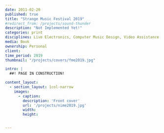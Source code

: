 ```yaml
---
date: 2011-02-20
published: true
title: "Strange Music Festival 2019"
#redirect_from: /projects/sound-thunder
description: "Not Implemented Yet!"
categories: print
disciplines: Live Electronics, Computer Music Design, Video Assistance
media: Book
ownership: Personal
client:
time_period: 2019
thumbnail: "/projects/covers/fme2019.jpg"

intro: |
  ##! PAGE IN CONSTRUCTION! 

content_layout:
  - section_layout: 1col-narrow
    images:
      - caption:
        description: 'Front cover'
        url: '/projects/nime2019.jpg'
        width:
        height:


---
```

